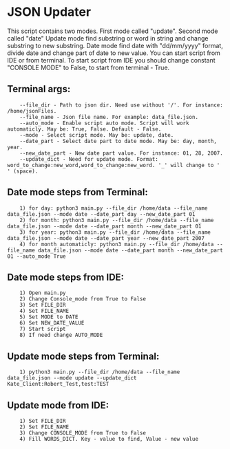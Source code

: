 # JSON Updater
This script contains two modes. First mode called "update". Second mode called "date" 
Update mode find substring or word in string and change substring to new substring.
Date mode find date with "dd/mm/yyyy" format, divide date and change part of date to new value.
You can start script from IDE or from terminal. To start script from IDE you should change constant "CONSOLE MODE" to False, to start from terminal - True.
## Terminal args:
        --file_dir - Path to json dir. Need use without '/'. For instance: /home/jsonFiles.
        --file_name - Json file name. For example: data_file.json.
        --auto_mode - Enable script auto mode. Script will work automaticly. May be: True, False. Default - False.
        --mode - Select script mode. May be: update, date.
        --date_part - Select date part to date mode. May be: day, month, year.
        --new_date_part - New date part value. For instance: 01, 28, 2007.
        --update_dict - Need for update mode. Format: word_to_change:new_word,word_to_change:new_word. '_' will change to ' ' (space).
## Date mode steps from Terminal:
        1) for day: python3 main.py --file_dir /home/data --file_name data_file.json --mode date --date_part day --new_date_part 01
        2) for month: python3 main.py --file_dir /home/data --file_name data_file.json --mode date --date_part month --new_date_part 01
        3) for year: python3 main.py --file_dir /home/data --file_name data_file.json --mode date --date_part year --new_date_part 2007
        4) for month automaticly: python3 main.py --file_dir /home/data --file_name data_file.json --mode date --date_part month --new_date_part 01 --auto_mode True
## Date mode steps from IDE:
        1) Open main.py 
        2) Change Console_mode from True to False
        3) Set FILE_DIR 
        4) Set FILE_NAME
        5) Set MODE to DATE 
        6) Set NEW_DATE_VALUE
        7) Start script
        8) If need change AUTO_MODE
## Update mode steps from Terminal:
        1) python3 main.py --file_dir /home/data --file_name data_file.json --mode update --update_dict Kate_Client:Robert_Test,test:TEST
## Update mode from IDE:
        1) Set FILE_DIR
        2) Set FILE_NAME
        3) Change CONSOLE_MODE from True to False
        4) Fill WORDS_DICT. Key - value to find, Value - new value
